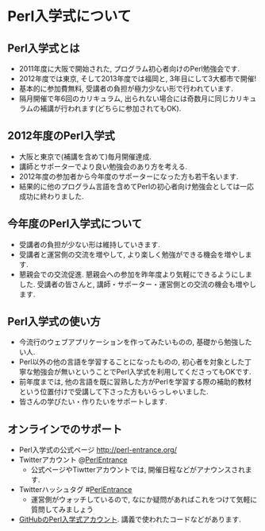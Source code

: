 # Perl入学式について

## Perl入学式とは
- 2011年度に大阪で開始された, プログラム初心者向けのPerl勉強会です.
- 2012年度では東京, そして2013年度では福岡と, 3年目にして3大都市で開催!
- 基本的に参加費無料, 受講者の負担が極力少ない形で行われています.
- 隔月開催で年6回のカリキュラム, 出られない場合には奇数月に同じカリキュラムの補講が行われます(どちらに参加されてもOK).

## 2012年度のPerl入学式
- 大阪と東京で(補講を含めて)毎月開催達成.
- 講師とサポーターでより良い勉強会のあり方を考える.
- 2012年度の参加者から今年度のサポーターになった方も若干名います.
- 結果的に他のプログラム言語を含めてPerlの初心者向け勉強会としては一応成功に終わりました.

## 今年度のPerl入学式について
- 受講者の負担が少ない形は維持していきます.
- 受講者と運営側の交流を増やして, より楽しく勉強ができる機会を増やします.
- 懇親会での交流促進. 懇親会への参加を昨年度より気軽にできるようにしました. 受講者の皆さんと, 講師・サポーター・運営側との交流の機会も増やします.

## Perl入学式の使い方
- 今流行のウェブアプリケーションを作ってみたいものの, 基礎から勉強したい人.
- Perl以外の他の言語を学習することになったものの, 初心者を対象とした丁寧な勉強会が無いということでPerl入学式を利用してくださってもOKです.
- 前年度までは, 他の言語を既に習熟した方がPerlを学習する際の補助的教材という位置付けで受講して下さった方もいらっしゃいました.
- 皆さんの学びたい・作りたいをサポートします.

## オンラインでのサポート
- Perl入学式の公式ページ http://perl-entrance.org/
- Twitterアカウント @[PerlEntrance](https://twitter.com/PerlEntrance)
    - 公式ページやTiwtterアカウントでは, 開催日程などがアナウンスされます.
- Twitterハッシュタグ #[PerlEntrance](https://twitter.com/search?f=realtime&q=%23PerlEntrance)
    - 運営側がウォッチしているので, なにか疑問があればこれをつけて気軽に質問してみましょう
- [GitHubのPerl入学式アカウント](https://github.com/perl-entrance-org). 講義で使われたコードなどがあります.

